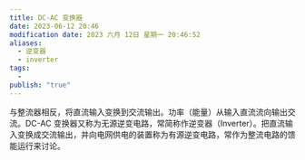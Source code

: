 ```yaml
---
title: DC-AC 变换器
date: 2023-06-12 20:46
modification date: 2023 六月 12日 星期一 20:46:52
aliases:
  - 逆变器
  - inverter
tags:
  - 
publish: "true"
---
```


与整流器相反，将直流输入变换到交流输出。功率（能量）从输入直流流向输出交流。DC-AC 变换器又称为无源逆变电路，常简称作逆变器（Inverter）。把直流输入变换成交流输出，并向电网供电的装置称为有源逆变电路，常作为整流电路的馈能运行来讨论。
